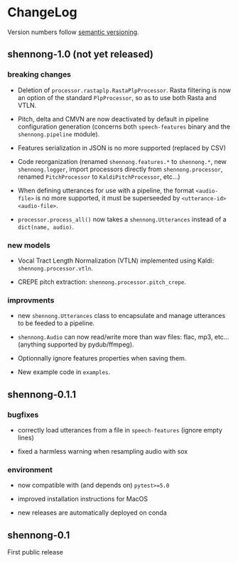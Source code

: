 # ChangeLog

Version numbers follow [semantic versioning](https://semver.org).


## shennong-1.0 (not yet released)

### breaking changes

* Deletion of `processor.rastaplp.RastaPlpProcessor`. Rasta filtering is now an
  option of the standard `PlpProcessor`, so as to use both Rasta and VTLN.

* Pitch, delta and CMVN are now deactivated by default in pipeline configuration
  generation (concerns both `speech-features` binary and the `shennong.pipeline`
  module).

* Features serialization in JSON is no more supported (replaced by CSV)

* Code reorganization (renamed `shennong.features.*` to `shennong.*`, new
  `shennong.logger`, import processors directly from
  `shennong.processor`, renamed `PitchProcessor` to `KaldiPitchProcessor`,
  etc...)

* When defining utterances for use with a pipeline, the format `<audio-file>`
  is no more supported, it must be superseeded by `<utterance-id> <audio-file>`.

* `processor.process_all()` now takes a `shennong.Utterances` instead of a
  `dict(name, audio)`.

### new models

* Vocal Tract Length Normalization (VTLN) implemented using Kaldi:
  `shennong.processor.vtln`.

* CREPE pitch extraction: `shennong.processor.pitch_crepe`.

### improvments

* new `shennong.Utterances` class to encapsulate and manage utterances to be
  feeded to a pipeline.

* `shennong.Audio` can now read/write more than wav files: flac, mp3, etc...
  (anything supported by pydub/ffmpeg).

* Optionnally ignore features properties when saving them.

* New example code in `examples`.


## shennong-0.1.1

### bugfixes

* correctly load utterances from a file in `speech-features` (ignore empty lines)

* fixed a harmless warning when resampling audio with sox

### environment

* now compatible with (and depends on) `pytest>=5.0`

* improved installation instructions for MacOS

* new releases are automatically deployed on conda

## shennong-0.1

First public release
